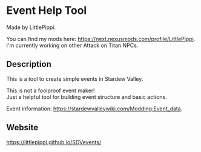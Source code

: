 # Event Help Tool
Made by LittlePippi.  

You can find my mods here: https://next.nexusmods.com/profile/LittlePippi.  
I'm currently working on other Attack on Titan NPCs.  


## Description
This is a tool to create simple events in Stardew Valley.  

This is not a foolproof event maker!  
Just a helpful tool for building event structure and basic actions.  

Event information: https://stardewvalleywiki.com/Modding:Event_data.  



## Website
https://littlepippi.github.io/SDVevents/

